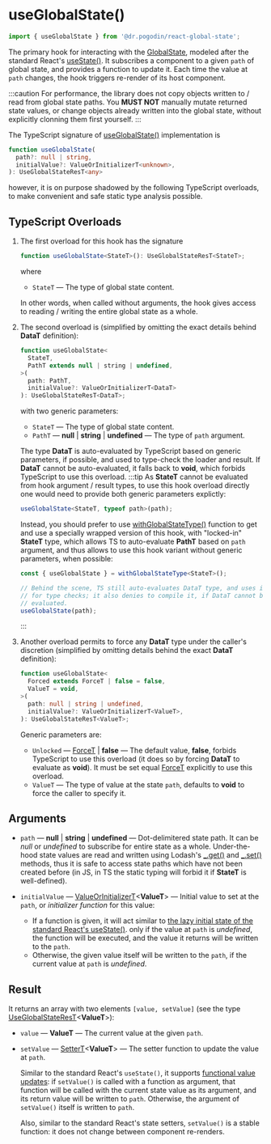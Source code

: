 # useGlobalState()
```jsx
import { useGlobalState } from '@dr.pogodin/react-global-state';
```
The primary hook for interacting with the [GlobalState], modeled after
the standard React's
[useState()](https://reactjs.org/docs/hooks-reference.html#usestate).
It subscribes a component to a given `path` of global state, and provides
a function to update it. Each time the value at `path` changes, the hook
triggers re-render of its host component.

:::caution
For performance, the library does not copy objects written to / read from
global state paths. You **MUST NOT** manually mutate returned state values,
or change objects already written into the global state, without explicitly
clonning them first yourself.
:::

The TypeScript signature of [useGlobalState()] implementation is

```ts
function useGlobalState(
  path?: null | string,
  initialValue?: ValueOrInitializerT<unknown>,
): UseGlobalStateResT<any> 
```
however, it is on purpose shadowed by the following TypeScript overloads,
to make convenient and safe static type analysis possible.

## TypeScript Overloads
1.  The first overload for this hook has the signature
    ```ts
    function useGlobalState<StateT>(): UseGlobalStateResT<StateT>;
    ```
    where
    - `StateT` &mdash; The type of global state content.

    In other words, when called without arguments, the hook gives access to
    reading / writing the entire global state as a whole.

2.  The second overload is (simplified by omitting the exact details behind
    **DataT** definition):
    ```ts
    function useGlobalState<
      StateT,
      PathT extends null | string | undefined,
    >(
      path: PathT,
      initialValue?: ValueOrInitializerT<DataT>
    ): UseGlobalStateResT<DataT>;
    ```
    with two generic parameters:
    - `StateT` &mdash; The type of global state content.
    - `PathT` &mdash; **null** | **string** | **undefined** &mdash;
      The type of `path`  argument.

    The type **DataT** is auto-evaluated by TypeScript based on generic
    parameters, if possible, and used to type-check the loader and result.
    If **DataT** cannot be auto-evaluated, it falls back to **void**, which
    forbids TypeScript to use this overload.
    :::tip
    As **StateT** cannot be evaluated from hook argument / result types,
    to use this hook overload directly one would need to provide both
    generic parameters explictly:
    ```ts
    useGlobalState<StateT, typeof path>(path);
    ```
    Instead, you should prefer to use [withGlobalStateType()] function to get
    and use a specially wrapped version of this hook, with "locked-in" **StateT**
    type, which allows TS to auto-evaluate **PathT** based on `path` argument,
    and thus allows to use this hook variant without generic parameters,
    when possible:
    ```ts
    const { useGlobalState } = withGlobalStateType<StateT>();

    // Behind the scene, TS still auto-evaluates DataT type, and uses it
    // for type checks; it also denies to compile it, if DataT cannot be
    // evaluated.
    useGlobalState(path);
    ```
    :::

3.  Another overload permits to force any **DataT** type under the caller's
    discretion (simplified by omitting details behind the exact **DataT**
    definition):
    ```ts
    function useGlobalState<
      Forced extends ForceT | false = false,
      ValueT = void,
    >(
      path: null | string | undefined,
      initialValue?: ValueOrInitializerT<ValueT>,
    ): UseGlobalStateResT<ValueT>;
    ```
    Generic parameters are:
    - `Unlocked` &mdash; [ForceT] | **false** &mdash; The default value, **false**, forbids
      TypeScript to use this overload (it does so by forcing **DataT** to evaluate
      as **void**). It must be set equal [ForceT] explicitly to use this overload.
    - `ValueT` &mdash; The type of value at the state `path`, defaults
      to **void** to force the caller to specify it.

## Arguments
- `path` &mdash; **null** | **string** | **undefined** &mdash; Dot-delimitered
  state path. It can be _null_ or _undefined_ to subscribe for entire state as
  a whole. Under-the-hood state values are read and written
  using Lodash's
  [_.get()](https://lodash.com/docs/4.17.15#get) and
  [_.set()](https://lodash.com/docs/4.17.15#set) methods, thus it is safe
  to access state paths which have not been created before (in JS, in TS
  the static typing will forbid it if **StateT** is well-defined).

- `initialValue` &mdash; [ValueOrInitializerT]&lt;**ValueT**&gt; &mdash; Initial
  value to set at the `path`, or _initializer function_ for this value:
  - If a function is given, it will act similar to
    [the lazy initial state of the standard React's useState()](https://react.dev/reference/react/useState#avoiding-recreating-the-initial-state).
    only if the value at `path` is _undefined_, the function will be executed,
    and the value it returns will be written to the `path`.
  - Otherwise, the given value itself will be written to the `path`,
    if the current value at `path` is _undefined_.

## Result
It returns an array with two elements `[value, setValue]` (see the type
[UseGlobalStateResT]&lt;**ValueT**&gt;):

- `value` &mdash; **ValueT** &mdash; The current value at the given `path`.
- `setValue` &mdash; [SetterT]&lt;**ValueT**&gt; &mdash; The setter function
  to update the value at `path`.

  Similar to the standard React's `useState()`, it supports
  [functional value updates][functional updates]:
  if `setValue()` is called with a function as argument, that function will
  be called with the current state value as its argument, and its return value
  will be written to `path`. Otherwise,
  the argument of `setValue()` itself is written to `path`.

  Also, similar to the standard React's state setters, `setValue()` is
  a stable function: it does not change between component re-renders.

[ForceT]: /docs/api/types/force
[functional updates]: https://reactjs.org/docs/hooks-reference.html#functional-updates
[GlobalState]: /docs/api/classes/globalstate
[SetterT]: /docs/api/types/setter
[useGlobalState()]: #
[UseGlobalStateResT]: /docs/api/types/use-global-state-res
[ValueOrInitializerT]: /docs/api/types/value-or-initializer
[withGlobalStateType()]: /docs/api/functions/with-global-state-type
